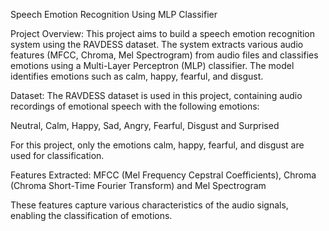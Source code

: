 Speech Emotion Recognition Using MLP Classifier

Project Overview:
This project aims to build a speech emotion recognition system using the RAVDESS dataset. The system extracts various audio features (MFCC, Chroma, Mel Spectrogram) from audio files and classifies emotions using a Multi-Layer Perceptron (MLP) classifier. The model identifies emotions such as calm, happy, fearful, and disgust.

Dataset:
The RAVDESS dataset is used in this project, containing audio recordings of emotional speech with the following emotions:

Neutral, Calm, Happy, Sad, Angry, Fearful, Disgust and Surprised

For this project, only the emotions calm, happy, fearful, and disgust are used for classification.

Features Extracted:
MFCC (Mel Frequency Cepstral Coefficients), Chroma (Chroma Short-Time Fourier Transform) and Mel Spectrogram

These features capture various characteristics of the audio signals, enabling the classification of emotions.
